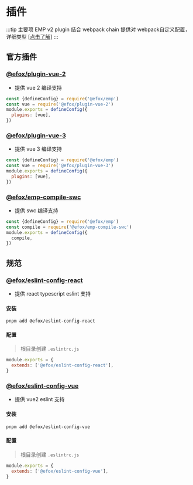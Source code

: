 # 插件
:::tip 主要项
EMP v2 plugin 结合 webpack chain 提供对 webpack自定义配置，详细类型 [[点击了解]](https://github.com/efoxTeam/emp/blob/26c89aa3fc5494f274a714b6b09844b66b5e1237/packages/emp/src/config/plugins.ts#L9)
:::

## 官方插件

### [@efox/plugin-vue-2](https://github.com/efoxTeam/emp/tree/next/packages/plugin-vue-2)
+ 提供 vue 2 编译支持
```js
const {defineConfig} = require('@efox/emp')
const vue = require('@efox/plugin-vue-2')
module.exports = defineConfig({
  plugins: [vue],
})
```

### [@efox/plugin-vue-3](https://github.com/efoxTeam/emp/tree/next/packages/plugin-vue-3)
+ 提供 vue 3 编译支持
```js
const {defineConfig} = require('@efox/emp')
const vue = require('@efox/plugin-vue-3')
module.exports = defineConfig({
  plugins: [vue],
})
```

### [@efox/emp-compile-swc](https://github.com/efoxTeam/emp/tree/next/packages/compile-swc)
+ 提供 swc 编译支持
```js
const {defineConfig} = require('@efox/emp')
const compile = require('@efox/emp-compile-swc')
module.exports = defineConfig({
  compile,
})
```

## 规范
### [@efox/eslint-config-react](https://github.com/efoxTeam/emp/tree/next/packages/eslint-config-react)
+ 提供 react typescript eslint 支持
#### 安装
```
pnpm add @efox/eslint-config-react
```
#### 配置
> 根目录创建 `.eslintrc.js`
```js
module.exports = {
  extends: ['@efox/eslint-config-react'],
}
```

### [@efox/eslint-config-vue](https://github.com/efoxTeam/emp/tree/next/packages/eslint-config-vue)
+ 提供 vue2 eslint 支持
#### 安装
```
pnpm add @efox/eslint-config-vue
```
#### 配置
> 根目录创建 `.eslintrc.js`
```js
module.exports = {
  extends: ['@efox/eslint-config-vue'],
}
```
